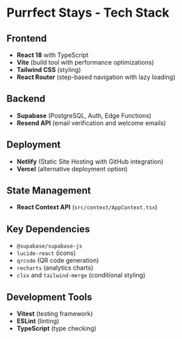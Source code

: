 # Purrfect Stays - Tech Stack

## Frontend
- **React 18** with TypeScript
- **Vite** (build tool with performance optimizations)
- **Tailwind CSS** (styling)
- **React Router** (step-based navigation with lazy loading)

## Backend
- **Supabase** (PostgreSQL, Auth, Edge Functions)
- **Resend API** (email verification and welcome emails)

## Deployment
- **Netlify** (Static Site Hosting with GitHub integration)
- **Vercel** (alternative deployment option)

## State Management
- **React Context API** (`src/context/AppContext.tsx`)

## Key Dependencies
- `@supabase/supabase-js`
- `lucide-react` (icons)
- `qrcode` (QR code generation)
- `recharts` (analytics charts)
- `clsx` and `tailwind-merge` (conditional styling)

## Development Tools
- **Vitest** (testing framework)
- **ESLint** (linting)
- **TypeScript** (type checking)